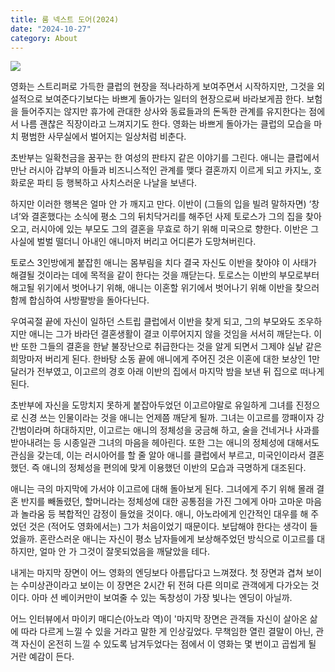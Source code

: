 ```yaml
---
title: 룸 넥스트 도어(2024)
date: "2024-10-27"
category: About
---
```


![](https://i.imgur.com/U6BCF48.jpeg)

영화는 스트리퍼로 가득한 클럽의 현장을 적나라하게 보여주면서 시작하지만, 그것을 외설적으로 보여준다기보다는 바쁘게 돌아가는 일터의 현장으로써 바라보게끔 한다. 보험을 들어주지는 않지만 휴가에 관대한 상사와 동료들과의 돈독한 관계를 유지한다는 점에서 나름 괜찮은 직장이라고 느껴지기도 한다. 영화는 바쁘게 돌아가는 클럽의 모습을 마치 평범한 사무실에서 벌어지는 일상처럼 비춘다.

초반부는 일확천금을 꿈꾸는 한 여성의 판타지 같은 이야기를 그린다. 애니는 클럽에서 만난 러시아 갑부의 아들과 비즈니스적인 관계를 맺다 결혼까지 이르게 되고 카지노, 호화로운 파티 등 행복하고 사치스러운 나날을 보낸다.

하지만 이러한 행복은 얼마 안 가 깨지고 만다. 이반이 (그들의 입을 빌려 말하자면) ‘창녀’와 결혼했다는 소식에 평소 그의 뒤치닥거리를 해주던 사제 토로스가 그의 집을 찾아오고, 러시아에 있는 부모도 그의 결혼을 무효로 하기 위해 미국으로 향한다. 이반은 그 사실에 벌벌 떨더니 아내인 애니마저 버리고 어디론가 도망쳐버린다.

토로스 3인방에게 붙잡힌 애니는 몸부림을 치다 결국 자신도 이반을 찾아야 이 사태가 해결될 것이라는 데에 목적을 같이 한다는 것을 깨닫는다. 토로스는 이반의 부모로부터 해고될 위기에서 벗어나기 위해, 애니는 이혼할 위기에서 벗어나기 위해 이반을 찾으러 함께 합심하여 사방팔방을 돌아다닌다.

우여곡절 끝에 자신이 일하던 스트립 클럽에서 이반을 찾게 되고, 그의 부모와도 조우하지만 애니는 그가 바라던 결혼생활이 결코 이루어지지 않을 것임을 서서히 깨닫는다. 이반 또한 그들의 결혼을 한낱 불장난으로 취급한다는 것을 알게 되면서 그제야 실낱 같은 희망마저 버리게 된다. 한바탕 소동 끝에 애니에게 주어진 것은 이혼에 대한 보상인 1만 달러가 전부였고, 이고르의 경호 아래 이반의 집에서 마지막 밤을 보낸 뒤 집으로 떠나게 된다.

초반부에 자신을 도망치지 못하게 붙잡아두었던 이고르야말로 유일하게 그녀를 진정으로 신경 쓰는 인물이라는 것을 애니는 언제쯤 깨닫게 될까. 그녀는 이고르를 깡패이자 강간범이라며 하대하지만, 이고르는 애니의 정체성을 궁금해 하고, 술을 건네거나 사과를 받아내려는 등 시종일관 그녀의 마음을 헤아린다. 또한 그는 애니의 정체성에 대해서도 관심을 갖는데, 이는 러시아어를 할 줄 알아 애니를 클럽에서 부르고, 미국인이라서 결혼했던. 즉 애니의 정체성을 편의에 맞게 이용했던 이반의 모습과 극명하게 대조된다.

애니는 극의 마지막에 가서야 이고르에 대해 돌아보게 된다. 그녀에게 주기 위해 몰래 결혼 반지를 빼돌렸던, 할머니라는 정체성에 대한 공통점을 가진 그에게 아마 고마운 마음과 놀라움 등 복합적인 감정이 들었을 것이다. 애니, 아노라에게 인간적인 대우를 해 주었던 것은 (적어도 영화에서는) 그가 처음이었기 때문이다. 보답해야 한다는 생각이 들었을까. 혼란스러운 애니는 자신이 평소 남자들에게 보상해주었던 방식으로 이고르를 대하지만, 얼마 안 가 그것이 잘못되었음을 깨달았을 테다.

내게는 마지막 장면이 어느 영화의 엔딩보다 아름답다고 느껴졌다. 첫 장면과 겹쳐 보이는 수미상관이라고 보이는 이 장면은 2시간 뒤 전혀 다른 의미로 관객에게 다가오는 것이다. 아마 션 베이커만이 보여줄 수 있는 독창성이 가장 빛나는 엔딩이 아닐까.

어느 인터뷰에서 마이키 매디슨(아노라 역)이 '마지막 장면은 관객들 자신이 살아온 삶에 따라 다르게 느낄 수 있을 거라고 말한 게 인상깊었다. 무책임한 열린 결말이 아닌, 관객 자신이 온전히 느낄 수 있도록 남겨두었다는 점에서 이 영화는 몇 번이고 곱씹게 될 거란 예감이 든다.